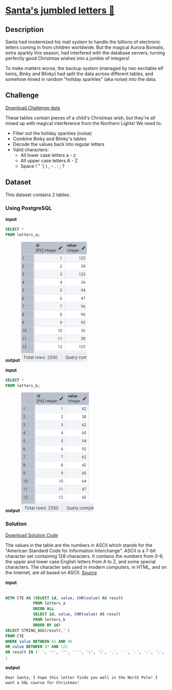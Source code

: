 # [Santa's jumbled letters 🎅](https://adventofsql.com/challenges/2)

## Description
Santa had modernized his mail system to handle the billions of electronic letters coming in from children worldwide. But the magical Aurora Borealis, extra sparkly this season, had interfered with the database servers, turning perfectly good Christmas wishes into a jumble of integers!

To make matters worse, the backup system (managed by two excitable elf twins, Binky and Blinky) had split the data across different tables, and somehow mixed in random "holiday sparkles" (aka noise) into the data.

## Challenge
[Download Challenge data](https://github.com/thatlaconic/advent-of-sql-day2/blob/main/advent_of_sql_day_2.sql)

These tables contain pieces of a child's Christmas wish, but they're all mixed up with magical interference from the Northern Lights! We need to:
* Filter out the holiday sparkles (noise)
* Combine Binky and Blinky's tables
* Decode the values back into regular letters
* Valid characters:
  + All lower case letters a - z
  + All upper case letters A - Z
  + Space ! " '( ) , - . : ; ?
  
## Dataset
This dataset contains 2 tables. 
### Using PostgreSQL
**input**
```sql
SELECT *
FROM letters_a;
```
**output**
![](https://github.com/thatlaconic/advent-of-sql-day2/blob/main/letters_a.PNG)

**input**
```sql
SELECT *
FROM letters_b;
```
**output**
![](https://github.com/thatlaconic/advent-of-sql-day2/blob/main/letters_b.PNG)

### Solution
[Download Solution Code](https://github.com/thatlaconic/advent-of-sql-day2/blob/main/advent_answer_day2.sql)

The values in the table are the numbers in ASCII which stands for the "American Standard Code for Information Interchange".
ASCII is a 7-bit character set containing 128 characters.
It contains the numbers from 0-9, the upper and lower case English letters from A to Z, and some special characters.
The character sets used in modern computers, in HTML, and on the Internet, are all based on ASCII. [Source](https://www.w3schools.com/charsets/ref_html_ascii.asp)

**input**
```sql

WITH CTE AS (SELECT id, value, CHR(value) AS result
			FROM letters_a
			UNION ALL
			SELECT id, value, CHR(value) AS result
			FROM letters_b
			ORDER BY id)
SELECT STRING_AGG(result,'')
FROM CTE
WHERE value BETWEEN 65 AND 90 
OR value BETWEEN 97 AND 122 
OR result IN (' ', '!', '"', '''', '(', ')', ',', '-', '.', ':', ';', '?', ';')
;
```
**output**
```
Dear Santa, I hope this letter finds you well in the North Pole! I want a SQL course for Christmas!
```


